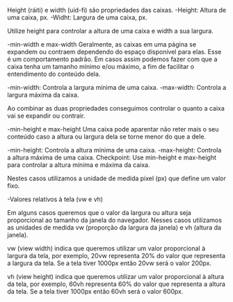 Height (ráiti) e width (uíd-fi) são propriedades das caixas.
-Height: Altura de uma caixa, px.
-Widht: Largura de uma caixa, px.

Utilize height para controlar a altura de uma caixa e width a sua largura.

-min-width e max-width
Geralmente, as caixas em uma página se expandem ou contraem dependendo do espaço disponível para elas. Esse é um comportamento padrão.
Em casos assim podemos fazer com que a caixa tenha um tamanho mínimo e/ou máximo, a fim de facilitar o entendimento do conteúdo dela.

-min-width: Controla a largura mínima de uma caixa.
-max-width: Controla a largura máxima da caixa.

Ao combinar as duas propriedades conseguimos controlar o quanto a caixa vai se expandir ou contrair.

-min-height e max-height
Uma caixa pode aparentar não reter mais o seu conteúdo caso a altura ou largura dela se torne menor do que a dele.

-min-height: Controla a altura mínima de uma caixa.
-max-height: Controla a altura máxima de uma caixa. 
Checkpoint:
Use min-height e max-height para controlar a altura mínima e máxima da caixa.

Nestes casos utilizamos a unidade de medida pixel (px) que define um valor fixo.

-Valores relativos à tela (vw e vh)

Em alguns casos queremos que o valor da largura ou altura seja proporcional ao tamanho da janela do navegador. Nesses casos utilizamos as unidades de medida vw (proporção da largura da janela) e vh (altura da janela).

vw (view width) indica que queremos utilizar um valor proporcional à largura da tela, por exemplo, 20vw representa 20% do valor que representa a largura da tela. Se a tela tiver 1000px então 20vw será o valor 200px.

vh (view height) indica que queremos utilizar um valor proporcional à altura da tela, por exemplo, 60vh representa 60% do valor que representa a altura da tela. Se a tela tiver 1000px então 60vh será o valor 600px. 
